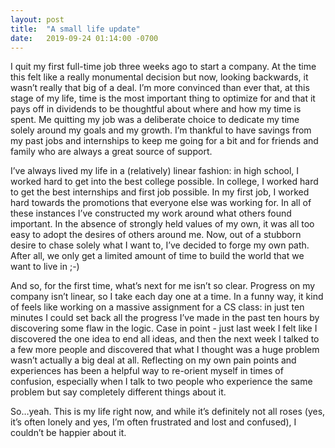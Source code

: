 ```yaml
---
layout: post
title:  "A small life update"
date:   2019-09-24 01:14:00 -0700
---
```


I quit my first full-time job three weeks ago to start a company. At the time this felt like a really monumental decision but now, looking backwards, it wasn’t really that big of a deal. I’m more convinced than ever that, at this stage of my life, time is the most important thing to optimize for and that it pays off in dividends to be thoughtful about where and how my time is spent. Me quitting my job was a deliberate choice to dedicate my time solely around my goals and my growth. I’m thankful to have savings from my past jobs and internships to keep me going for a bit and for friends and family who are always a great source of support. 

I’ve always lived my life in a (relatively) linear fashion: in high school, I worked hard to get into the best college possible. In college, I worked hard to get the best internships and first job possible. In my first job, I worked hard towards the promotions that everyone else was working for. In all of these instances I’ve constructed my work around what others found important. In the absence of strongly held values of my own, it was all too easy to adopt the desires of others around me. Now, out of a stubborn desire to chase solely what I want to, I’ve decided to forge my own path. After all, we only get a limited amount of time to build the world that we want to live in ;-) 

And so, for the first time, what’s next for me isn’t so clear. Progress on my company isn’t linear, so I take each day one at a time. In a funny way, it kind of feels like working on a massive assignment for a CS class: in just ten minutes I could set back all the progress I’ve made in the past ten hours by discovering some flaw in the logic. Case in point - just last week I felt like I discovered the one idea to end all ideas, and then the next week I talked to a few more people and discovered that what I thought was a huge problem wasn’t actually a big deal at all. Reflecting on my own pain points and experiences has been a helpful way to re-orient myself in times of confusion, especially when I talk to two people who experience the same problem but say completely different things about it. 

So…yeah. This is my life right now, and while it’s definitely not all roses (yes, it’s often lonely and yes, I’m often frustrated and lost and confused), I couldn’t be happier about it. 